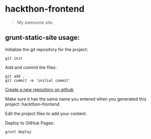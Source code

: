 # hackthon-frontend
> My awesome site.

## grunt-static-site usage:
Initialize the git repository for the project:
```
git init
```

Add and commit the files:
```
git add .
git commit -m 'initial commit'
```

[Create a new repository on github](http://github.com/new)

Make sure it has the same name you entered when you generated this project: hackthon-frontend

Edit the project files to add your content.

Deploy to GitHub Pages:
```
grunt deploy
```